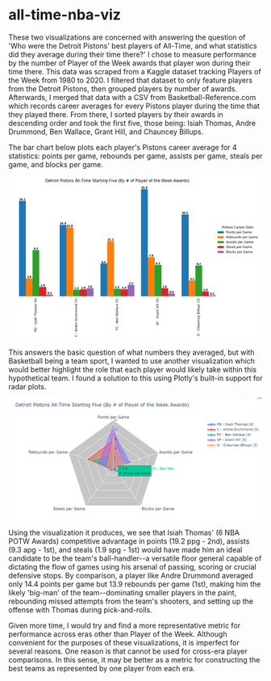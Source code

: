 # all-time-nba-viz

These two visualizations are concerned with answering the question of 'Who were the Detroit Pistons' best players of All-Time, and what statistics did they average during their time there?' I chose to measure performance by the number of Player of the Week awards that player won during their time there. This data was scraped from a Kaggle dataset tracking Players of the Week from 1980 to 2020. I filtered that dataset to only feature players from the Detroit Pistons, then grouped players by number of awards. Afterwards, I merged that data with a CSV from Basketball-Reference.com which records career averages for every Pistons player during the time that they played there. From there, I sorted players by their awards in descending order and took the first five, those being: Isiah Thomas, Andre Drummond, Ben Wallace, Grant Hill, and Chauncey Billups.

The bar chart below plots each player's Pistons career average for 4 statistics: points per game, rebounds per game, assists per game, steals per game, and blocks per game. 

![](https://github.com/mattguev/all-time-nba-viz/blob/main/Bar%20Chart.png?raw=True)

This answers the basic question of what numbers they averaged, but with Basketball being a team sport, I wanted to use another visualization which would better highlight the role that each player would likely take within this hypothetical team. I found a solution to this using Plotly's built-in support for radar plots. 

![](https://github.com/mattguev/all-time-nba-viz/blob/main/Radar%20Chart.png?raw=true)

Using the visualization it produces, we see that Isiah Thomas' (6 NBA POTW Awards) competitive advantage in points (19.2 ppg - 2nd), assists (9.3 apg - 1st), and steals (1.9 spg - 1st) would have made him an ideal candidate to be the team's ball-handler--a versatile floor general capable of dictating the flow of games using his arsenal of passing, scoring or crucial defensive stops. By comparison, a player like Andre Drummond averaged only 14.4 points per game but 13.9 rebounds per game (1st), making him the likely 'big-man' of the team--dominating smaller players in the paint, rebounding missed attempts from the team's shooters, and setting up the offense with Thomas during pick-and-rolls.

Given more time, I would try and find a more representative metric for performance across eras other than Player of the Week. Although convenient for the purposes of these visualizations, it is imperfect for several reasons. One reason is that cannot be used for cross-era player comparisons. In this sense, it may be better as a metric for constructing the best teams as represented by one player from each era.
